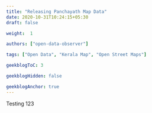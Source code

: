 ```yaml
---
title: "Releasing Panchayath Map Data"
date: 2020-10-31T10:24:15+05:30
draft: false

weight:  1

authors: ["open-data-observer"]

tags: ["Open Data", "Kerala Map", "Open Street Maps"]

geekblogToC: 3

geekblogHidden: false

geekblogAnchor: true
---
```

Testing 123
